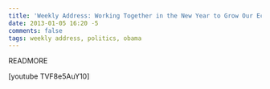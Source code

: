 ```yaml
---
title: 'Weekly Address: Working Together in the New Year to Grow Our Economy and Shrink Our Deficits'
date: 2013-01-05 16:20 -5
comments: false
tags: weekly address, politics, obama
---
```

READMORE

[youtube TVF8e5AuY10]
